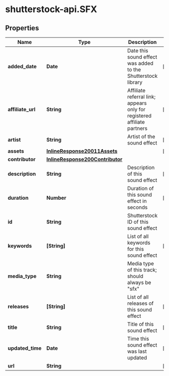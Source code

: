 # shutterstock-api.SFX

## Properties
Name | Type | Description | Notes
------------ | ------------- | ------------- | -------------
**added_date** | **Date** | Date this sound effect was added to the Shutterstock library | [optional] 
**affiliate_url** | **String** | Affiliate referral link; appears only for registered affiliate partners | [optional] 
**artist** | **String** | Artist of the sound effect | [optional] 
**assets** | [**InlineResponse20011Assets**](InlineResponse20011Assets.md) |  | [optional] 
**contributor** | [**InlineResponse200Contributor**](InlineResponse200Contributor.md) |  | 
**description** | **String** | Description of this sound effect | [optional] 
**duration** | **Number** | Duration of this sound effect in seconds | [optional] 
**id** | **String** | Shutterstock ID of this sound effect | 
**keywords** | **[String]** | List of all keywords for this sound effect | [optional] 
**media_type** | **String** | Media type of this track; should always be \"sfx\" | 
**releases** | **[String]** | List of all releases of this sound effect | [optional] 
**title** | **String** | Title of this sound effect | [optional] 
**updated_time** | **Date** | Time this sound effect was last updated | [optional] 
**url** | **String** |  | [optional] 


